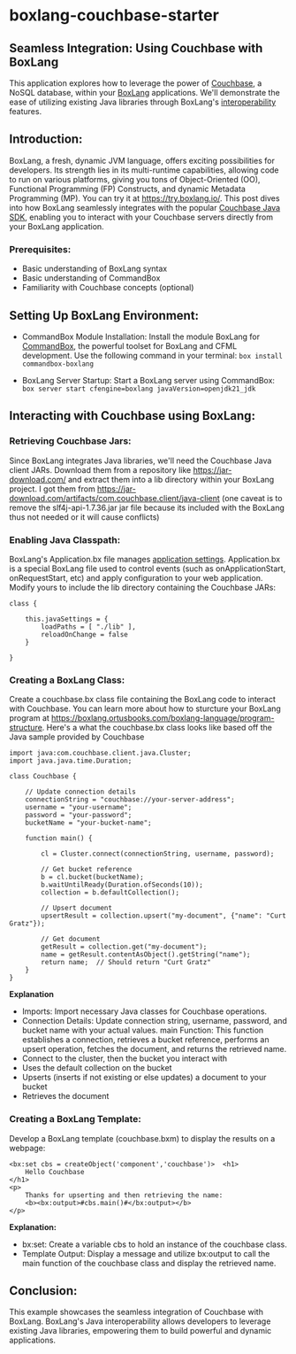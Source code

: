 # boxlang-couchbase-starter

## Seamless Integration: Using Couchbase with BoxLang
This application explores how to leverage the power of [Couchbase](https://www.couchbase.com/), a NoSQL database, within your [BoxLang](https://boxlang.io) applications. We'll demonstrate the ease of utilizing existing Java libraries through BoxLang's [interoperability](https://boxlang.ortusbooks.com/boxlang-language/syntax/java-integration) features.
## Introduction:
BoxLang, a fresh, dynamic JVM language, offers exciting possibilities for developers. Its strength lies in its multi-runtime capabilities, allowing code to run on various platforms, giving you tons of Object-Oriented (OO), Functional Programming (FP) Constructs, and dynamic Metadata Programming (MP).  You can try it at https://try.boxlang.io/.  This post dives into how BoxLang seamlessly integrates with the popular [Couchbase Java SDK](https://docs.couchbase.com/java-sdk/current/hello-world/start-using-sdk.html), enabling you to interact with your Couchbase servers directly from your BoxLang application.
### Prerequisites:
- Basic understanding of BoxLang syntax
- Basic understanding of CommandBox
- Familiarity with Couchbase concepts (optional)
## Setting Up BoxLang Environment:
 - CommandBox Module Installation:
Install the module BoxLang for [CommandBox](https://www.ortussolutions.com/products/commandbox), the powerful toolset for BoxLang and CFML development. Use the following command in your terminal:
`box install commandbox-boxlang`

- BoxLang Server Startup:
Start a BoxLang server using CommandBox:
`box server start cfengine=boxlang javaVersion=openjdk21_jdk`

## Interacting with Couchbase using BoxLang:
### Retrieving Couchbase Jars:

Since BoxLang integrates Java libraries, we'll need the Couchbase Java client JARs. Download them from a repository like https://jar-download.com/ and extract them into a lib directory within your BoxLang project.  I
got them from https://jar-download.com/artifacts/com.couchbase.client/java-client  (one caveat is to remove the slf4j-api-1.7.36.jar jar file because its included with the BoxLang thus not needed or it will cause conflicts)


### Enabling Java Classpath:

BoxLang's Application.bx file manages [application settings](https://boxlang.ortusbooks.com/boxlang-framework/applicationbx). Application.bx is a special BoxLang file used to control events (such as onApplicationStart, onRequestStart, etc) and apply configuration to your web application.  Modify yours to include the lib directory containing the Couchbase JARs:

```
class {

    this.javaSettings = {
        loadPaths = [ "./lib" ],
        reloadOnChange = false
    }

}
```

### Creating a BoxLang Class:

Create a couchbase.bx class file containing the BoxLang code to interact with Couchbase. You can learn more about how to sturcture your BoxLang program at https://boxlang.ortusbooks.com/boxlang-language/program-structure.
Here's a what the couchbase.bx class looks like based off the Java sample provided by Couchbase

```
import java:com.couchbase.client.java.Cluster;
import java.java.time.Duration;

class Couchbase {

    // Update connection details
    connectionString = "couchbase://your-server-address";
    username = "your-username";
    password = "your-password";
    bucketName = "your-bucket-name";

    function main() {

        cl = Cluster.connect(connectionString, username, password);

        // Get bucket reference
        b = cl.bucket(bucketName);
        b.waitUntilReady(Duration.ofSeconds(10));
        collection = b.defaultCollection();

        // Upsert document
        upsertResult = collection.upsert("my-document", {"name": "Curt Gratz"});

        // Get document
        getResult = collection.get("my-document");
        name = getResult.contentAsObject().getString("name");
        return name;  // Should return "Curt Gratz"
    }
}
```


**Explanation**
- Imports: Import necessary Java classes for Couchbase operations.
- Connection Details: Update connection string, username, password, and bucket name with your actual values.
main Function: This function establishes a connection, retrieves a bucket reference, performs an upsert operation, fetches the document, and returns the retrieved name.
- Connect to the cluster, then the bucket you interact with
- Uses the default collection on the bucket
- Upserts (inserts if not existing or else updates) a document to your bucket
- Retrieves the document

### Creating a BoxLang Template:

Develop a BoxLang template (couchbase.bxm) to display the results on a webpage:


```
<bx:set cbs = createObject('component','couchbase')>  <h1>
    Hello Couchbase
</h1>
<p>
    Thanks for upserting and then retrieving the name:
    <b><bx:output>#cbs.main()#</bx:output></b>
</p>
```


**Explanation:**

- bx:set: Create a variable cbs to hold an instance of the couchbase class.
- Template Output: Display a message and utilize bx:output to call the main function of the couchbase class and display the retrieved name.
## Conclusion:
This example showcases the seamless integration of Couchbase with BoxLang. BoxLang's Java interoperability allows developers to leverage existing Java libraries, empowering them to build powerful and dynamic applications.